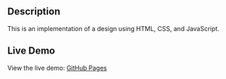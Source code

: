 ## Description
This is an implementation of a design using HTML, CSS, and JavaScript.

## Live Demo
View the live demo: [GitHub Pages](https://ramison213.github.io/travel-psd/)
